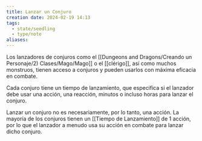 ```yaml
---
title: Lanzar un Conjuro
creation date: 2024-02-19 14:13
tags:
  - state/seedling
  - type/note
aliases:
---
```

  Los lanzadores de conjuros como el [[Dungeons and Dragons/Creando un Personaje/2) Clases/Mago/Mago]] o el [[clérigo]], así como muchos monstruos, tienen acceso a conjuros y pueden usarlos con máxima eficacia en combate. 
  
  Cada conjuro tiene un tiempo de lanzamiento, que especifica si el lanzador debe usar una acción, una reacción, minutos o incluso horas para lanzar el conjuro.
  
  Lanzar un conjuro no es necesariamente, por lo tanto, una acción. La mayoría de los conjuros tienen un [[Tiempo de Lanzamiento]] de 1 acción, por lo que el lanzador a menudo usa su acción en combate para lanzar dicho conjuro.  
